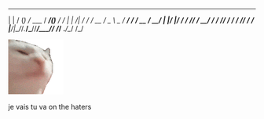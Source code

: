  _       ___ __         _____           _       __
| |     / (_) /_  ___  / ___/__________(_)___  / /_
| | /| / / / __ \/ _ \ \__ \/ ___/ ___/ / __ \/ __/
| |/ |/ / / /_/ /  __/ __/ / /__/ /  / / /_/ / /_
|__/|__/_/_.___/\___//____/\___/_/  /_/ .___/\__/
                                     /_/  

![](3x.gif)

je vais tu va on the haters

 
